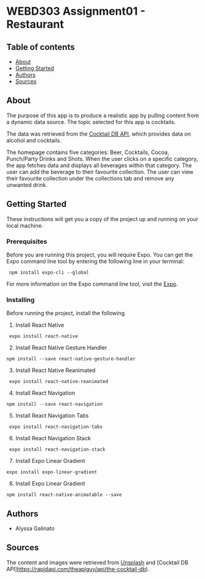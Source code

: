 # WEBD303 Assignment01 - Restaurant

## Table of contents
* [About](#about)
* [Getting Started](#getting-started)
* [Authors](#authors)
* [Sources](#sources)

## About
The purpose of this app is to produce a realistic app by pulling content from a dynamic data source. The topic selected for this app is cocktails. 

The data was retrieved from the [Cocktail DB API](https://rapidapi.com/theapiguy/api/the-cocktail-db), which provides data on alcohol and cocktails. 

The homepage contains five categories: Beer, Cocktails, Cocoa, Punch/Party Drinks and Shots. When the user clicks on a specific category, the app fetches data and displays all beverages within that category. The user can add the beverage to their favourite collection. The user can view their favourite collection under the collections tab and remove any unwanted drink.  

## Getting Started
These instructions will get you a copy of the project up and running on your local machine.

### Prerequisites ###
Before you are running this project, you will require Expo. You can get the Expo command line tool by entering the following line in your terminal: 
~~~
 npm install expo-cli --global
~~~
 
For more information on the Expo command line tool, visit the [Expo](https://https://expo.io/learn/). 

### Installing ###
Before running the project, install the following 

1. Install React Native
~~~
 expo install react-native
~~~
2. Install React Native Gesture Handler
~~~
npm install --save react-native-gesture-handler
~~~
3. Install React Native Reanimated
~~~
 expo install react-native-reanimated
~~~
4. Install React Navigation
~~~
npm install --save react-navigation
~~~
5. Install React Navigation Tabs
~~~
 expo install react-navigation-tabs
~~~ 
6. Install React Navigation Stack
~~~
 expo install react-navigation-stack
~~~ 
7. Install Expo Linear Gradient
~~~
expo install expo-linear-gradient
~~~
8. Install Expo Linear Gradient
~~~
npm install react-native-animatable --save
~~~

## Authors
* Alyssa Galinato

## Sources
The content and images were retrieved from [Unsplash](https://unsplash.com/) and [Cocktail DB API]https://rapidapi.com/theapiguy/api/the-cocktail-db). 